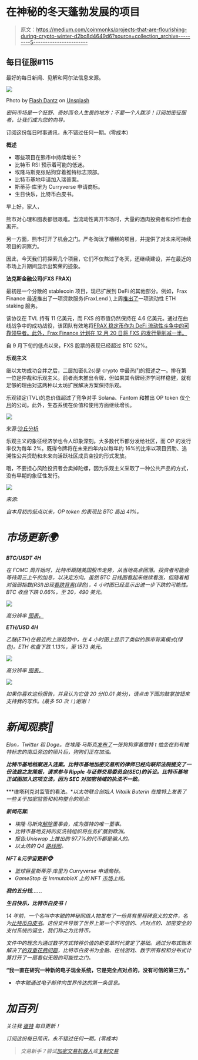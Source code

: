 # 在神秘的冬天蓬勃发展的项目

> 原文：<https://medium.com/coinmonks/projects-that-are-flourishing-during-crypto-winter-d2bc8d4649d6?source=collection_archive---------5----------------------->

## 每日征服#115

最好的每日新闻、见解和阿尔法信息来源。

![](img/a60aa9fa10027a1587d944866fb8c28d.png)

Photo by [Flash Dantz](https://unsplash.com/@flashdantz?utm_source=medium&utm_medium=referral) on [Unsplash](https://unsplash.com?utm_source=medium&utm_medium=referral)

*密码市场是一个狂野、奇妙而令人生畏的地方；不要一个人跋涉！订阅加密征服者，让我们成为您的向导。*

订阅这份每日时事通讯，永不错过任何一期。(零成本)

**概述**

*   哪些项目在熊市中持续增长？
*   比特币 RSI 预示着可能的低迷。
*   埃隆马斯克张贴狗穿着推特标志顶部。
*   比特币基地申请加入瑞普案。
*   斯蒂芬·库里为 Curryverse 申请商标。
*   生日快乐，比特币白皮书。

早上好，家人，

熊市对心理和图表都很艰难。当流动性离开市场时，大量的酒肉投资者和炒作也会离开。

另一方面，熊市打开了机会之门。严冬淘汰了糟糕的项目，并提供了对未来可持续项目的洞察力。

因此，今天我们将探索几个项目，它们不仅熬过了冬天，还继续建设，并在最近的市场上升期间显示出繁荣的迹象。

**法克斯金融公司(FXS FRAX)**

最初是一个分散的 stablecoin 项目，现已扩展到 DeFi 的其他部分。例如，Frax Finance 最近推出了一项贷款服务(FraxLend ),上周[推出了](https://twitter.com/DAdvisoor/status/1560391302688161793?s=20&t=DhV-Ry6wMVjGSyVSr3VJLw)一项流动性 ETH staking 服务。

该协议在 TVL 持有 11 亿美元，而 FXS 的市值仍然保持在 4.6 亿美元。通过在曲线战争中的成功战役，该团队有效地将[FRAX 稳定币作为 DeFi 流动性斗争中的可靠领导者。此外，Frax Finance 计划在 12 月 20 日将 FXS 的发行量削减一半。](https://twitter.com/BanklessHQ/status/1514267114911240201?s=20&t=DhV-Ry6wMVjGSyVSr3VJLw)

自 9 月下旬的低点以来，FXS 股票的表现已经超过 BTC 52%。

**乐观主义**

继以太坊成功合并之后，二层加密(L2s)是 crypto 中最热门的叙述之一。排在第一位是仲裁和乐观主义。前者尚未推出令牌，但如果其令牌经济学同样稳健，就有足够的理由对这两种以太坊扩展解决方案保持乐观。

乐观锁定(TVL)的总价值超过了竞争对手 Solana、Fantom 和推出 OP token 仅[个月](https://defillama.com/chains)的公司。此外，生态系统在价值和使用方面继续增长。

![](img/980278a27033cb6b11d18926b8db7d17.png)

来源:[沙丘分析](https://dune.com/Marcov/Optimism-Ethereum)

乐观主义的象征经济学也令人印象深刻。大多数代币都分发给社区，而 OP 的发行率仅为每年 2%。既得令牌将在未来四年内以每年约 16%的比率以项目资助、追溯性公共资助和未来向活跃社区成员空投的形式发放。

哦，不要担心风险投资者会卖掉陀螺，因为乐观主义采取了一种公共产品的方式，没有早期的象征性发行。

![](img/d21de8710875c9de784c36b4696ef368.png)

*来源:*[](https://twitter.com/coingecko/status/1580104752817311744?s=20&t=DhV-Ry6wMVjGSyVSr3VJLw)

*自本月初的低点以来，OP token 的表现比 BTC 高出 41%。*

# *市场更新🌍*

***BTC/USDT 4H***

*在 FOMC 周开始时，比特币跟随美国股市走势，从当地高点回落。投资者可能会等待周三上午的加息，以决定方向。虽然 BTC 日线图看起来继续看涨，但随着相对强弱指数(RSI)出现[看跌背离](https://university.cex.io/what-is-a-bearish-divergence/)(绿色)，4 小时图已经显示出进一步下跌的可能性。BTC 收盘下跌 0.66%，至 20，490 美元。*

*![](img/d163cc1739bc818870c9476eae113105.png)*

**高分辨率* [*图表*。](https://www.tradingview.com/x/yTKLPktx/)*

***ETH/USD 4H***

*乙醚(ETH)在最近的上涨趋势中，在 4 小时图上显示了类似的熊市背离模式(绿色)。ETH 收盘下跌 1.13%，至 1573 美元。*

*![](img/0308b8a6e78db3c2e2beb0d01e638cac.png)*

**高分辨率* [*图表*。](https://www.tradingview.com/x/z1FRu4K9/)*

*![](img/a95c3b8935d463beec477520e83aa0c1.png)*

*如果你喜欢这份报告，并且认为它值 20 分(0.01 美分)，请点击下面的鼓掌按钮来支持我的写作。(最多 50 次！)谢谢！*

# *新闻观察📰*

*Elon，Twitter 和 Doge。在埃隆·马斯克[发布了](https://twitter.com/elonmusk/status/1587297730631696384?s=61&t=jriB7tGcvIsqeeTTnlYMXw)一张狗狗穿着推特 t 恤坐在刻有推特标志的南瓜旁边的照片后，狗狗们正在加油。*

***比特币基地档案进入涟案。比特币基地加密交易所的律师已经向联邦法院提交了一份法庭之友简报，请求参与 Ripple 与证券交易委员会(SEC)的诉讼。比特币基地正试图加入这项立法，因为 SEC 对加密领域的执法不一致。***

***维塔利克对监管的看法。**以太坊联合创始人 Vitalik Buterin 在推特上发表了一些关于加密监管和机构整合的观点:*

***新闻花絮:***

*   *埃隆·马斯克[解除](https://cointelegraph.com/news/i-m-the-captain-now-musk-chops-twitter-board-becomes-sole-director)董事会，成为推特的唯一董事。*
*   *比特币基地支持的反洗钱组织将业务扩展到欧洲。*
*   *报告:Uniswap 上推出的 97.7%的代币都是骗人的。*
*   *以太坊的 Q4 [路线图](https://twitter.com/daoshuaa/status/1586043037964124160?s=20&t=BN4uAZXPNzSiaTmz6Il-3Q)。*

***NFT &元宇宙更新🐵***

*   *篮球巨星斯蒂芬·库里为 Curryverse 申请商标。*
*   *GameStop 在 ImmutableX 上的 NFT [市场](https://twitter.com/GameStopNFT/status/1587187726943764481?s=20&t=Fu9eS6xVZ5VV8olVFCNL8g)上线。*

***我的五分钱……***

***生日快乐，比特币白皮书！***

*14 年前，一个名叫中本聪的神秘网络人物发布了一份具有里程碑意义的文件，名为[比特币白皮书](https://bitcoinwhitepaper.co/)。这份文件导致了世界上第一个不可信的、点对点的、加密安全的支付系统的诞生，我们称之为比特币。*

*文件中的理念为通过数字方式转移价值的新变革时代奠定了基础。通过分布式账本解决了[的双重花费问题](https://river.com/learn/what-is-the-double-spend-problem/)，比特币白皮书为金融、在线游戏、数字所有权和分布式计算打开了一扇看似无限的可能性之门。*

**“我一直在研究一种新的电子现金系统，它是完全点对点的，没有可信的第三方。”**

*   *中本聪通过电子邮件向世界传达的第一条信息。*

# *加百列*

**关注我* [*推特*](https://twitter.com/web3_gabri) *每日更新！**

*订阅这份每日简讯，永不错过任何一期。(零成本)*

> *交易新手？尝试[加密交易机器人](/coinmonks/crypto-trading-bot-c2ffce8acb2a)或[复制交易](/coinmonks/top-10-crypto-copy-trading-platforms-for-beginners-d0c37c7d698c)*